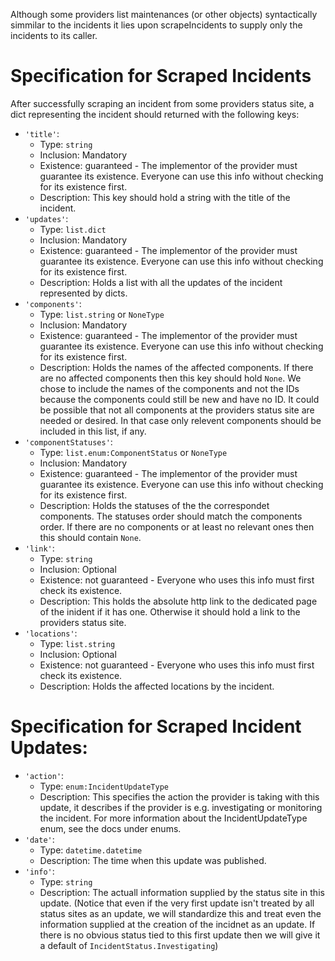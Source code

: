 Although some providers list maintenances (or other objects) syntactically simmilar to the incidents it lies upon
scrapeIncidents to supply only the incidents to its caller.

# Specification for Scraped Incidents

After successfully scraping an incident from some providers status site, a dict representing the incident should
returned with the following keys:
- `'title'`:
    - Type: `string`
    - Inclusion: Mandatory
    - Existence: guaranteed - The implementor of the provider must guarantee its existence. Everyone can use this info
                 without checking for its existence first.
    - Description: This key should hold a string with the title of the incident.
- `'updates'`:
    - Type: `list.dict`
    - Inclusion: Mandatory
    - Existence: guaranteed - The implementor of the provider must guarantee its existence. Everyone can use this info
                 without checking for its existence first.
    - Description: Holds a list with all the updates of the incident represented by dicts.
- `'components'`:
    - Type: `list.string` or `NoneType`
    - Inclusion: Mandatory
    - Existence: guaranteed - The implementor of the provider must guarantee its existence. Everyone can use this info
                 without checking for its existence first.
    - Description: Holds the names of the affected components. If there are no affected components then this key should
                   hold `None`. We chose to include the names of the components and not the IDs because the components
                   could still be new and have no ID.
                   It could be possible that not all components at the providers status site are needed or desired. In
                   that case only relevent components should be included in this list, if any.
- `'componentStatuses'`:
    - Type: `list.enum:ComponentStatus` or `NoneType`
    - Inclusion: Mandatory
    - Existence: guaranteed - The implementor of the provider must guarantee its existence. Everyone can use this info
                 without checking for its existence first.
    - Description: Holds the statuses of the the correspondet components. The statuses order should match the
                   components order. If there are no components or at least no relevant ones then this should contain 
                   `None`.
- `'link'`:
    - Type: `string`
    - Inclusion: Optional
    - Existence: not guaranteed - Everyone who uses this info must first check its existence.
    - Description: This holds the absolute http link to the dedicated page of the inident if it has one. Otherwise it
                   should hold a link to the providers status site.
- `'locations'`:
    - Type: `list.string`
    - Inclusion: Optional
    - Existence: not guaranteed - Everyone who uses this info must first check its existence.
    - Description: Holds the affected locations by the incident.


# Specification for Scraped Incident Updates:

- `'action'`:
    - Type: `enum:IncidentUpdateType`
    - Description: This specifies the action the provider is taking with this update, it describes if the provider is
                   e.g. investigating or monitoring the incident. For more information about the IncidentUpdateType
                   enum, see the docs under enums.
- `'date'`:
    - Type: `datetime.datetime`
    - Description: The time when this update was published.
- `'info'`:
    - Type: `string`
    - Description: The actuall information supplied by the status site in this update. (Notice that even if the very
                   first update isn't treated by all status sites as an update, we will standardize this and treat even
                   the information supplied at the creation of the incidnet as an update. If there is no obvious status
                   tied to this first update then we will give it a default of `IncidentStatus.Investigating`)

